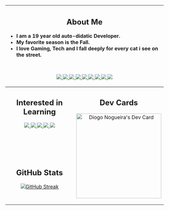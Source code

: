 <table width="800px">
<thead>
<tr>
<th colspan="2" align='left'>
<span align="center">

## About Me

</span>

- I am a 19 year old auto-didatic Developer.
- My favorite season is the Fall.
- I love Gaming, Tech and I fall deeply for every cat i see on the street.

<br>
<p align='center'>
<a href='https://html.com/'>
<img src="https://skillicons.dev/icons?i=html"/>
</a>
<a href='https://www.w3.org/Style/CSS/Overview.en.html'>
<img src="https://skillicons.dev/icons?i=css"/>
</a>
<a href='https://getbootstrap.com/'>
<img src="https://skillicons.dev/icons?i=bootstrap"/>
</a>
<a href='https://www.javascript.com/'>
<img src="https://skillicons.dev/icons?i=js"/>
</a>
<a href='https://nodejs.org/en/'>
<img src="https://skillicons.dev/icons?i=nodejs"/>
</a>
<a href='https://git-scm.com/'>
<img src="https://skillicons.dev/icons?i=git"/>
</a>
<a href='https://reactjs.org/'>
<img src="https://skillicons.dev/icons?i=react"/>
</a>
<a href='https://www.typescriptlang.org/'>
<img src="https://skillicons.dev/icons?i=ts"/>
</a>
<a href='https://styled-components.com/'>
<img src="https://skillicons.dev/icons?i=styledcomponents"/>
</a>
</p>
</th>
</tr>
</thead>
<tbody>
<tr>
<td  valign='top' align="center" width="50%">

## Interested in Learning

<a href='https://tailwindui.com/'>
<img src="https://skillicons.dev/icons?i=tailwind"/>
</a>
<a href='https://nextjs.org/'>
<img src="https://skillicons.dev/icons?i=nextjs"/>
</a>
<a href='https://www.apollographql.com/'>
<img src="https://skillicons.dev/icons?i=apollo"/>
</a>
<a href='https://graphql.org/'>
<img src="https://skillicons.dev/icons?i=graphql"/>
</a>
<a href='https://www.figma.com/'>
<img src="https://skillicons.dev/icons?i=figma"/>
</a>
</td>
<td rowspan="2" align="center" width="50%">

## Dev Cards

<a href="https://app.daily.dev/isneru"><img src="https://api.daily.dev/devcards/7037c080c04b4c1a9c16ad12db5b9f38.png?r=l7l" width="270" alt="Diogo Nogueira's Dev Card"/></a>

</td>
</tr>
<tr>
<td align="center" width="50%">

## GitHub Stats

[![GitHub Streak](https://github-readme-streak-stats.herokuapp.com?user=isneru&theme=buefy-dark&hide_border=true)](https://git.io/streak-stats)

</td>
</tr>
<tr>

</tr>
</tbody>
